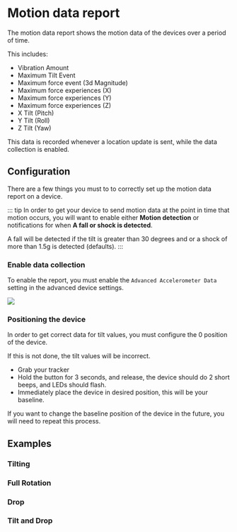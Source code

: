 # Motion data report

The motion data report shows the motion data of the devices over a period of time.

This includes:

 - Vibration Amount
 - Maximum Tilt Event
 - Maximum force event (3d Magnitude)
 - Maximum force experiences (X)
 - Maximum force experiences (Y)
 - Maximum force experiences (Z)
 - X Tilt (Pitch)
 - Y Tilt (Roll)
 - Z Tilt (Yaw)

This data is recorded whenever a location update is sent, while the data collection is enabled.

## Configuration

There are a few things you must to to correctly set up the motion data report on a device.

::: tip
In order to get your device to send motion data at the point in time that motion occurs, you will want to enable either **Motion detection** or notifications for when **A fall or shock is detected**.

A fall will be detected if the tilt is greater than 30 degrees and or a shock of more than 1.5g is detected (defaults).
:::

### Enable data collection

To enable the report, you must enable the `Advanced Accelerometer Data` setting in the advanced device settings.

![](https://i.imgur.com/a0GmMTN.png)

### Positioning the device

In order to get correct data for tilt values, you must configure the 0 position of the device.

If this is not done, the tilt values will be incorrect.

- Grab your tracker
- Hold the button for 3 seconds, and release, the device should do 2 short beeps, and LEDs should flash.
- Immediately place the device in desired position, this will be your baseline.

If you want to change the baseline position of the device in the future, you will need to repeat this process.

## Examples

### Tilting

<v-row>
    <v-col class="d-flex child-flex" cols="6">
    <v-img src="https://i.imgur.com/tozxkKh.png" style="max-height:400px"></v-img>
    </v-col>
    <v-col class="d-flex child-flex" cols="6">
    <v-img src="https://i.imgur.com/AEdy391.png" style="max-height:400px"></v-img>
    </v-col>
</v-row>

### Full Rotation

<v-row>
    <v-col class="d-flex child-flex" cols="6">
    <v-img src="https://i.imgur.com/lQfejFG.png" style="max-height:400px"></v-img>
    </v-col>
    <v-col class="d-flex child-flex" cols="6">
    <v-img src="https://i.imgur.com/WsCxuqd.png" style="max-height:400px"></v-img>
    </v-col>
</v-row>

### Drop

<v-row>
    <v-col class="d-flex child-flex" cols="6">
    <v-img src="https://i.imgur.com/mWzM7tg.png" style="max-height:400px"></v-img>
    </v-col>
    <v-col class="d-flex child-flex" cols="6">
    <v-img src="https://i.imgur.com/65kXSME.png" style="max-height:400px"></v-img>
    </v-col>
</v-row>

### Tilt and Drop

<v-row>
    <v-col class="d-flex child-flex" cols="6">
    <v-img src="https://i.imgur.com/bHaInm2.png" style="max-height:400px"></v-img>
    </v-col>
    <v-col class="d-flex child-flex" cols="6">
    <v-img src="https://i.imgur.com/NG1jDYQ.png" style="max-height:400px"></v-img>
    </v-col>
</v-row>
